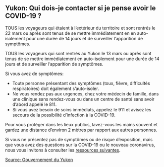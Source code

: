 ## Yukon: Qui dois-je contacter si je pense avoir le COVID-19 ?

TOUS les voyageurs qui étaient à l’extérieur du territoire et sont rentrés le 22 mars ou après sont tenus de se mettre immédiatement en en auto-isolement pour une durée de 14 jours et de surveiller l’apparition de symptômes.

TOUS les voyageurs qui sont rentrés au Yukon le 13 mars ou après sont tenus de se mettre immédiatement en auto-isolement pour une durée de 14 jours et de surveiller l’apparition de symptômes.

Si vous avez de symptômes:

- Toute personne présentant des symptômes (toux, fièvre, difficultés respiratoires) doit également s’auto-isoler.
- Ne vous rendez pas aux urgences, chez votre médecin de famille, dans une clinique sans rendez-vous ou dans un centre de santé sans avoir d’abord appelé le 811.
- Si vous avez besoin de soins immédiats, appelez le 911 et avisez les secours de la possibilité d’infection à la COVID-19.

Pour vous protéger dans les lieux publics, lavez-vous les mains souvent et gardez une distance d’environ 2 mètres par rapport aux autres personnes.

Si vous ne présentez pas de symptômes ou de risque d’exposition, mais que vous avez des questions sur la COVID-19 ou le nouveau coronavirus, nous vous invitons à consulter les [ressources suivantes](https://yukon.ca/fr/covid-19).

[Source: Gouvernement du Yukon](https://yukon.ca/fr/informations-sur-le-coronavirus)
